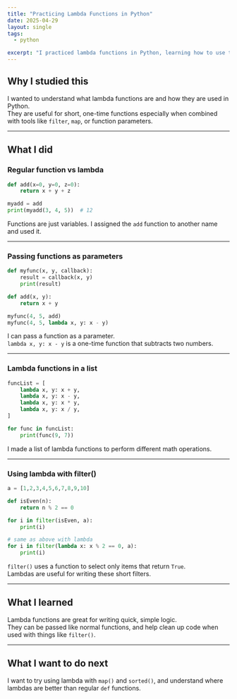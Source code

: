 ```yaml
---
title: "Practicing Lambda Functions in Python"
date: 2025-04-29
layout: single
tags:
  - python

excerpt: "I practiced lambda functions in Python, learning how to use them for short anonymous functions, pass them as arguments, and filter lists."
---
```


## Why I studied this

I wanted to understand what lambda functions are and how they are used in Python.  
They are useful for short, one-time functions especially when combined with tools like `filter`, `map`, or function parameters.

---

## What I did

### Regular function vs lambda

```python
def add(x=0, y=0, z=0):
    return x + y + z

myadd = add
print(myadd(3, 4, 5))  # 12
```

Functions are just variables. I assigned the `add` function to another name and used it.

---

### Passing functions as parameters

```python
def myfunc(x, y, callback):
    result = callback(x, y)
    print(result)

def add(x, y):
    return x + y

myfunc(4, 5, add)
myfunc(4, 5, lambda x, y: x - y)
```

I can pass a function as a parameter.  
`lambda x, y: x - y` is a one-time function that subtracts two numbers.

---

### Lambda functions in a list

```python
funcList = [
    lambda x, y: x + y,
    lambda x, y: x - y,
    lambda x, y: x * y,
    lambda x, y: x / y,
]

for func in funcList:
    print(func(9, 7))
```

I made a list of lambda functions to perform different math operations.

---

### Using lambda with filter()

```python
a = [1,2,3,4,5,6,7,8,9,10]

def isEven(n):
    return n % 2 == 0

for i in filter(isEven, a):
    print(i)

# same as above with lambda
for i in filter(lambda x: x % 2 == 0, a):
    print(i)
```

`filter()` uses a function to select only items that return `True`.  
Lambdas are useful for writing these short filters.

---

## What I learned

Lambda functions are great for writing quick, simple logic.  
They can be passed like normal functions, and help clean up code when used with things like `filter()`.

---

## What I want to do next

I want to try using lambda with `map()` and `sorted()`, and understand where lambdas are better than regular `def` functions.
